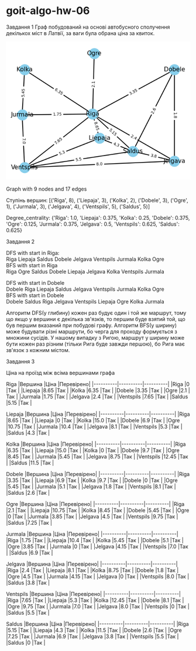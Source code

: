 # goit-algo-hw-06
Завдання 1
Граф побудований на основі автобусного сполучення декількох міст в Латвії, за ваги була обрана ціна за квиток.

<img src="Figure_1.png" alt="Alt text" title="Optional title">

Graph with 9 nodes and 17 edges

Cтупінь вершин: [('Riga', 8), ('Liepaja', 3), ('Kolka', 2), ('Dobele', 3), ('Ogre', 1), ('Jurmala', 3), ('Jelgava', 4), ('Ventspils', 5), ('Saldus', 5)]

Degree_centrality: {'Riga': 1.0, 'Liepaja': 0.375, 'Kolka': 0.25, 'Dobele': 0.375, 'Ogre': 0.125, 'Jurmala': 0.375, 'Jelgava': 0.5, 'Ventspils': 0.625, 'Saldus': 0.625}

Завдання 2

DFS with start in Riga: </br>
Riga Liepaja Saldus Dobele Jelgava Ventspils Jurmala Kolka Ogre</br>
BFS with start in Riga</br>
Riga Ogre Saldus Dobele Liepaja Jelgava Kolka Ventspils Jurmala</br>

DFS with start in Dobele</br>
Dobele Riga Liepaja Saldus Jelgava Ventspils Jurmala Kolka Ogre</br>
BFS with start in Dobele</br>
Dobele Saldus Riga Jelgava Ventspils Liepaja Ogre Kolka Jurmala</br>

Алгоритм DFS(у глибину) кожен раз будує один і той же маршрут, тому що якщо у вершини є декілька зв'язків, то першим буде взятий той, що був першим вказаний при побудові графу. Алгоритм BFS(у ширину) може будувати різні маршрути, бо черга для проходу формується з множини сусідів. У нашому випадку з Ригою, маршрут у ширину може бути кожен раз різним (тільки Рига буде завжди першою), бо Рига має зв'язок з кожним містом.

Завдання 3

Ціна на проїзд між всіма вершинами графа

Riga
|Вершина   |Ціна      |Перевірено|
|----------|----------|----------|
|Riga      |0         |Так       |
|Liepaja   |8.65      |Так       |
|Kolka     |6.35      |Так       |
|Dobele    |3.35      |Так       |
|Ogre      |2.1       |Так       |
|Jurmala   |1.75      |Так       |
|Jelgava   |2.4       |Так       |
|Ventspils |7.65      |Так       |
|Saldus    |5.15      |Так       |

Liepaja
|Вершина   |Ціна      |Перевірено|
|----------|----------|----------|
|Riga      |8.65      |Так       |
|Liepaja   |0         |Так       |
|Kolka     |15.0      |Так       |
|Dobele    |6.9       |Так       |
|Ogre      |10.75     |Так       |
|Jurmala   |10.4      |Так       |
|Jelgava   |8.1       |Так       |
|Ventspils |5.3       |Так       |
|Saldus    |4.3       |Так       |

Kolka
|Вершина   |Ціна      |Перевірено|
|----------|----------|----------|
|Riga      |6.35      |Так       |
|Liepaja   |15.0      |Так       |
|Kolka     |0         |Так       |
|Dobele    |9.7       |Так       |
|Ogre      |8.45      |Так       |
|Jurmala   |5.45      |Так       |
|Jelgava   |8.75      |Так       |
|Ventspils |12.45     |Так       |
|Saldus    |11.5      |Так       |

Dobele
|Вершина   |Ціна      |Перевірено|
|----------|----------|----------|
|Riga      |3.35      |Так       |
|Liepaja   |6.9       |Так       |
|Kolka     |9.7       |Так       |
|Dobele    |0         |Так       |
|Ogre      |5.45      |Так       |
|Jurmala   |5.1       |Так       |
|Jelgava   |1.8       |Так       |
|Ventspils |8.1       |Так       |
|Saldus    |2.6       |Так       |

Ogre
|Вершина   |Ціна      |Перевірено|
|----------|----------|----------|
|Riga      |2.1       |Так       |
|Liepaja   |10.75     |Так       |
|Kolka     |8.45      |Так       |
|Dobele    |5.45      |Так       |
|Ogre      |0         |Так       |
|Jurmala   |3.85      |Так       |
|Jelgava   |4.5       |Так       |
|Ventspils |9.75      |Так       |
|Saldus    |7.25      |Так       |

Jurmala
|Вершина   |Ціна      |Перевірено|
|----------|----------|----------|
|Riga      |1.75      |Так       |
|Liepaja   |10.4      |Так       |
|Kolka     |5.45      |Так       |
|Dobele    |5.1       |Так       |
|Ogre      |3.85      |Так       |
|Jurmala   |0         |Так       |
|Jelgava   |4.15      |Так       |
|Ventspils |7.0       |Так       |
|Saldus    |6.9       |Так       |

Jelgava
|Вершина   |Ціна      |Перевірено|
|----------|----------|----------|
|Riga      |2.4       |Так       |
|Liepaja   |8.1       |Так       |
|Kolka     |8.75      |Так       |
|Dobele    |1.8       |Так       |
|Ogre      |4.5       |Так       |
|Jurmala   |4.15      |Так       |
|Jelgava   |0         |Так       |
|Ventspils |8.0       |Так       |
|Saldus    |3.8       |Так       |

Ventspils
|Вершина   |Ціна      |Перевірено|
|----------|----------|----------|
|Riga      |7.65      |Так       |
|Liepaja   |5.3       |Так       |
|Kolka     |12.45     |Так       |
|Dobele    |8.1       |Так       |
|Ogre      |9.75      |Так       |
|Jurmala   |7.0       |Так       |
|Jelgava   |8.0       |Так       |
|Ventspils |0         |Так       |
|Saldus    |5.5       |Так       |

Saldus
|Вершина   |Ціна      |Перевірено|
|----------|----------|----------|
|Riga      |5.15      |Так       |
|Liepaja   |4.3       |Так       |
|Kolka     |11.5      |Так       |
|Dobele    |2.6       |Так       |
|Ogre      |7.25      |Так       |
|Jurmala   |6.9       |Так       |
|Jelgava   |3.8       |Так       |
|Ventspils |5.5       |Так       |
|Saldus    |0         |Так       |
